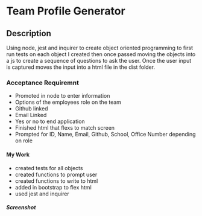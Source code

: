 # Team Profile Generator

## Description 
Using node, jest and inquirer to create object oriented programming to first run tests on each object I created then once passed moving the objects into a js to create a sequence of questions to ask the user. Once the user input is captured moves the input into a html file in the dist folder.

### Acceptance Requiremnt
* Promoted in node to enter information
* Options of the employees role on the team
* Github linked
* Email Linked
* Yes or no to end application 
* Finished html that flexs to match screen
* Prompted for ID, Name, Email, Github, School, Office Number depending on role

#### My Work
* created tests for all objects
* created functions to prompt user
* created functions to write to html
* added in bootstrap to flex html
* used jest and inquirer

##### Screenshot
